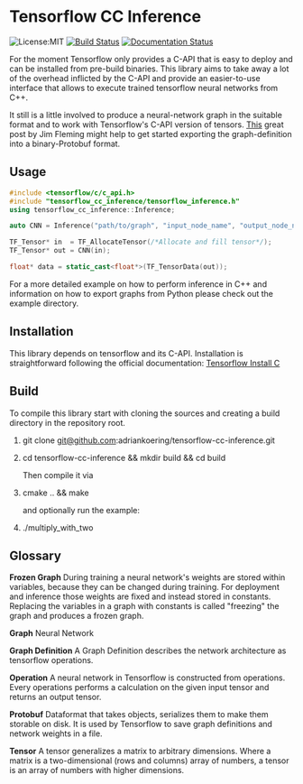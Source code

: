 # Tensorflow CC Inference

![License:MIT](https://img.shields.io/badge/License-MIT-brightgreen.svg)
[![Build Status](https://travis-ci.org/adriankoering/tensorflow-cc-inference.svg?branch=master)](https://travis-ci.org/adriankoering/tensorflow-cc-inference)
[![Documentation Status](https://readthedocs.org/projects/tensorflow-cc-inference/badge/?version=latest)](http://tensorflow-cc-inference.readthedocs.io/en/latest/?badge=latest)

For the moment Tensorflow only provides a C-API that is easy to deploy and can be installed from pre-build binaries. This library aims to take away a lot of the overhead inflicted by the C-API and provide an easier-to-use interface that allows to execute trained tensorflow neural networks from C++.

It still is a little involved to produce a neural-network graph in the suitable format and to work with Tensorflow's C-API version of tensors. [This](https://medium.com/jim-fleming/loading-a-tensorflow-graph-with-the-c-api-4caaff88463f) great post by Jim Fleming might help to get started exporting the graph-definition into a binary-Protobuf format.


## Usage

``` C++
#include <tensorflow/c/c_api.h>
#include "tensorflow_cc_inference/tensorflow_inference.h"
using tensorflow_cc_inference::Inference;

auto CNN = Inference("path/to/graph", "input_node_name", "output_node_name");

TF_Tensor* in  = TF_AllocateTensor(/*Allocate and fill tensor*/);
TF_Tensor* out = CNN(in);

float* data = static_cast<float*>(TF_TensorData(out));
```
For a more detailed example on how to perform inference in C++ and information on how to export graphs from Python please check out the example directory.


## Installation

This library depends on tensorflow and its C-API. Installation is straightforward following the official documentation: [Tensorflow Install C](https://tensorflow.org/install/install_c)


## Build

To compile this library start with cloning the sources and creating a build directory in the repository root.

1. git clone git@github.com:adriankoering/tensorflow-cc-inference.git
2. cd tensorflow-cc-inference && mkdir build && cd build

    Then compile it via
3. cmake .. && make

     and optionally run the example:
4. ./multiply_with_two


## Glossary

**Frozen Graph** During training a neural network's weights are stored within variables, because they can be changed during training. For deployment and inference those weights are fixed and instead stored in constants. Replacing the variables in a graph with constants is called "freezing" the graph and produces a frozen graph.

**Graph** Neural Network

**Graph Definition** A Graph Definition describes the network architecture as tensorflow operations.

**Operation** A neural network in Tensorflow is constructed from operations. Every operations performs a calculation on the given input tensor and returns an output tensor.

**Protobuf** Dataformat that takes objects, serializes them to make them storable on disk. It is used by Tensorflow to save graph definitions and network weights in a file.

**Tensor** A tensor generalizes a matrix to arbitrary dimensions. Where a matrix is a two-dimensional (rows and columns) array of numbers, a tensor is an array of numbers with higher dimensions.
